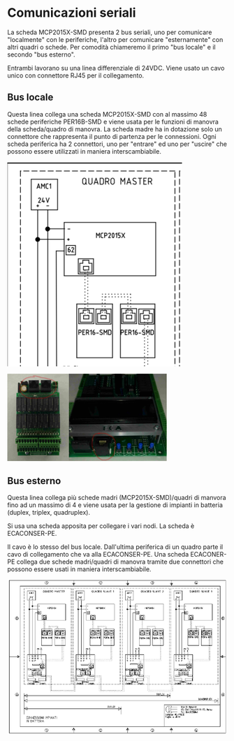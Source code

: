 # Comunicazioni seriali

La scheda MCP2015X-SMD presenta 2 bus seriali, uno per comunicare "localmente" con le periferiche,
l'altro per comunicare "esternamente" con altri quadri o schede. Per comodità chiameremo il primo "bus locale" e il secondo "bus esterno".

Entrambi lavorano su una linea differenziale di 24VDC.
Viene usato un cavo unico con connettore RJ45 per il collegamento.

## Bus locale

Questa linea collega una scheda MCP2015X-SMD con al massimo 48 schede periferiche PER16B-SMD e viene usata per le funzioni di manovra della scheda/quadro di manovra.
La scheda madre ha in dotazione solo un connettore che rappresenta il punto di partenza per le connessioni. Ogni scheda periferica ha 2 connettori, uno per "entrare" ed uno per "uscire" che possono essere utilizzati in maniera interscambiabile.

<img src="../dist/local-connection.png" style="width: 400px;">

<img src="../dist/perif-connectors.jpeg" style="height: 200px;"><img src="../dist/mcpx-connector.jpeg" style="height: 200px;">

## Bus esterno

Questa linea collega più schede madri (MCP2015X-SMD)/quadri di manvora fino ad un massimo di 4 e viene usata per la gestione di impianti in batteria (duplex, triplex, quadruplex).

Si usa una scheda apposita per collegare i vari nodi. La scheda è ECACONSER-PE.

Il cavo è lo stesso del bus locale. Dall'ultima periferica di un quadro parte il cavo di collegamento che va alla ECACONSER-PE. Una scheda ECACONER-PE collega due schede madri/quadri di manovra tramite due connettori che possono essere usati in maniera interscambiabile.

<img src="../dist/4-MC-POL12.png" style="width: 800px;">

